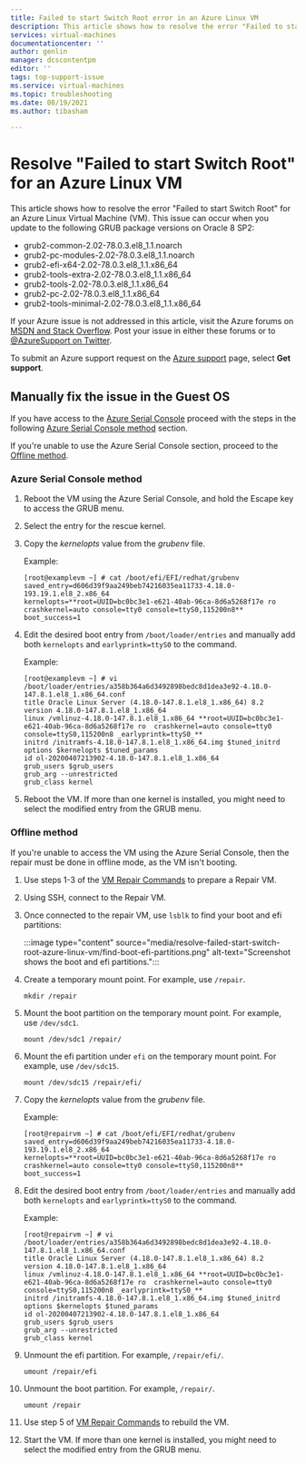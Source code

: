 ```yaml
---
title: Failed to start Switch Root error in an Azure Linux VM
description: This article shows how to resolve the error "Failed to start Switch Root" for an Azure Linux Virtual Machine (VM).
services: virtual-machines
documentationcenter: ''
author: genlin
manager: dcscontentpm
editor: ''
tags: top-support-issue
ms.service: virtual-machines
ms.topic: troubleshooting
ms.date: 08/19/2021
ms.author: tibasham

---
```

# Resolve "Failed to start Switch Root" for an Azure Linux VM

This article shows how to resolve the error "Failed to start Switch Root" for an Azure Linux Virtual Machine (VM). This issue can occur when you update to the following GRUB package versions on Oracle 8 SP2:

- grub2-common-2.02-78.0.3.el8_1.1.noarch
- grub2-pc-modules-2.02-78.0.3.el8_1.1.noarch
- grub2-efi-x64-2.02-78.0.3.el8_1.1.x86_64
- grub2-tools-extra-2.02-78.0.3.el8_1.1.x86_64
- grub2-tools-2.02-78.0.3.el8_1.1.x86_64
- grub2-pc-2.02-78.0.3.el8_1.1.x86_64
- grub2-tools-minimal-2.02-78.0.3.el8_1.1.x86_64

If your Azure issue is not addressed in this article, visit the Azure forums on [MSDN and Stack Overflow](https://azure.microsoft.com/support/forums/). Post your issue in either these forums or to [@AzureSupport on Twitter](https://twitter.com/AzureSupport).

To submit an Azure support request on the [Azure support](https://azure.microsoft.com/support/options/) page, select **Get support**.

## Manually fix the issue in the Guest OS

If you have access to the [Azure Serial Console](serial-console-linux.md) proceed with the steps in the following [Azure Serial Console method](#azureconsole) section.

If you're unable to use the Azure Serial Console section, proceed to the [Offline method](#offlinemethod).

### <a name="azureconsole"></a>Azure Serial Console method

1. Reboot the VM using the Azure Serial Console, and hold the Escape key to access the GRUB menu.

2. Select the entry for the rescue kernel.

3. Copy the *kernelopts* value from the *grubenv* file.

   Example:

   ```console
   [root@examplevm ~] # cat /boot/efi/EFI/redhat/grubenv
   saved_entry=d606d39f9aa249beb74216035ea11733-4.18.0-193.19.1.el8_2.x86_64  
   kernelopts=**root=UUID=bc0bc3e1-e621-40ab-96ca-8d6a5268f17e ro  crashkernel=auto console=tty0 console=ttyS0,115200n8**  
   boot_success=1 
   ```

4. Edit the desired boot entry from `/boot/loader/entries` and manually add both `kernelopts` and `earlyprintk=ttyS0` to the command.

   Example:

   ```console
   [root@examplevm ~] # vi /boot/loader/entries/a358b364a6d3492898bedc8d1dea3e92-4.18.0-147.8.1.el8_1.x86_64.conf
   title Oracle Linux Server (4.18.0-147.8.1.el8_1.x86_64) 8.2  
   version 4.18.0-147.8.1.el8_1.x86_64  
   linux /vmlinuz-4.18.0-147.8.1.el8_1.x86_64 **root=UUID=bc0bc3e1-e621-40ab-96ca-8d6a5268f17e ro  crashkernel=auto console=tty0 console=ttyS0,115200n8 _earlyprintk=ttyS0_**  
   initrd /initramfs-4.18.0-147.8.1.el8_1.x86_64.img $tuned_initrd  
   options $kernelopts $tuned_params  
   id ol-20200407213902-4.18.0-147.8.1.el8_1.x86_64  
   grub_users $grub_users  
   grub_arg --unrestricted  
   grub_class kernel  
   ```

5. Reboot the VM. If more than one kernel is installed, you might need to select the modified entry from the GRUB menu.

### <a name="offlinemethod"></a>Offline method

If you're unable to access the VM using the Azure Serial Console, then the repair must be done in offline mode, as the VM isn't booting.

1. Use steps 1-3 of the [VM Repair Commands](repair-linux-vm-using-azure-virtual-machine-repair-commands.md) to prepare a Repair VM.

2. Using SSH, connect to the Repair VM.

3. Once connected to the repair VM, use `lsblk` to find your boot and efi partitions:

   :::image type="content" source="media/resolve-failed-start-switch-root-azure-linux-vm/find-boot-efi-partitions.png" alt-text="Screenshot shows the boot and efi partitions.":::

4. Create a temporary mount point. For example, use `/repair`.

   `mkdir /repair`

5. Mount the boot partition on the temporary mount point. For example, use `/dev/sdc1`.

   `mount /dev/sdc1 /repair/`

6. Mount the efi partition under `efi` on the temporary mount point. For example, use `/dev/sdc15`.

   `mount /dev/sdc15 /repair/efi/`

7. Copy the *kernelopts* value from the *grubenv* file.

   Example:

   ```console
   [root@repairvm ~] # cat /boot/efi/EFI/redhat/grubenv
   saved_entry=d606d39f9aa249beb74216035ea11733-4.18.0-193.19.1.el8_2.x86_64  
   kernelopts=**root=UUID=bc0bc3e1-e621-40ab-96ca-8d6a5268f17e ro  crashkernel=auto console=tty0 console=ttyS0,115200n8**  
   boot_success=1 
   ```

8. Edit the desired boot entry from `/boot/loader/entries` and manually add both `kernelopts` and `earlyprintk=ttyS0` to the command.

   Example:

   ```console
   [root@repairvm ~] # vi /boot/loader/entries/a358b364a6d3492898bedc8d1dea3e92-4.18.0-147.8.1.el8_1.x86_64.conf
   title Oracle Linux Server (4.18.0-147.8.1.el8_1.x86_64) 8.2  
   version 4.18.0-147.8.1.el8_1.x86_64  
   linux /vmlinuz-4.18.0-147.8.1.el8_1.x86_64 **root=UUID=bc0bc3e1-e621-40ab-96ca-8d6a5268f17e ro  crashkernel=auto console=tty0 console=ttyS0,115200n8 _earlyprintk=ttyS0_**  
   initrd /initramfs-4.18.0-147.8.1.el8_1.x86_64.img $tuned_initrd  
   options $kernelopts $tuned_params  
   id ol-20200407213902-4.18.0-147.8.1.el8_1.x86_64  
   grub_users $grub_users  
   grub_arg --unrestricted  
   grub_class kernel  
   ```

9. Unmount the efi partition. For example,   `/repair/efi/`.

   `umount /repair/efi`

10. Unmount the boot partition. For example,  `/repair/`.

    `umount /repair`

11. Use step 5 of [VM Repair Commands](repair-linux-vm-using-azure-virtual-machine-repair-commands.md) to rebuild the VM.

12. Start the VM. If more than one kernel is installed, you might need to select the modified entry from the GRUB menu.
